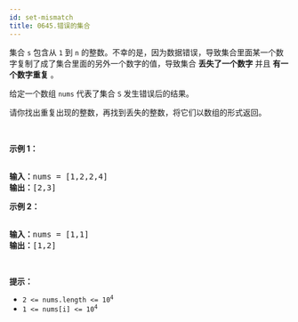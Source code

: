 ```yaml
---
id: set-mismatch
title: 0645.错误的集合
---
```

集合 <code>s</code> 包含从 <code>1</code> 到 <code>n</code> 的整数。不幸的是，因为数据错误，导致集合里面某一个数字复制了成了集合里面的另外一个数字的值，导致集合 **丢失了一个数字** 并且 **有一个数字重复** 。

给定一个数组 <code>nums</code> 代表了集合 <code>S</code> 发生错误后的结果。

请你找出重复出现的整数，再找到丢失的整数，将它们以数组的形式返回。

 

**示例 1：**


<pre><br/><strong>输入：</strong>nums = [1,2,2,4]<br/><strong>输出：</strong>[2,3]<br/></pre>

**示例 2：**


<pre><br/><strong>输入：</strong>nums = [1,1]<br/><strong>输出：</strong>[1,2]<br/></pre>

 

**提示：**


- <code>2 &lt;= nums.length &lt;= 10<sup>4</sup></code>
- <code>1 &lt;= nums[i] &lt;= 10<sup>4</sup></code>

